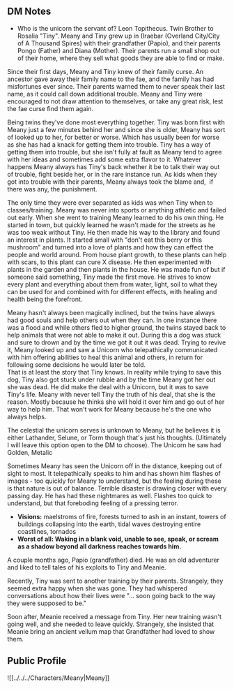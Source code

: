 ## DM Notes
- Who is the unicorn the servant of?
Leon Topithecus. Twin Brother to Rosalia "Tiny". Meany and Tiny grew up in (Iraebar (Overland City/City of A Thousand Spires) with their grandfather (Papio), and their parents Pongo (Father) and Diana (Mother). Their parents run a small shop out of their home, where they sell what goods they are able to find or make.

Since their first days, Meany and Tiny knew of their family curse. An ancestor gave away their family name to the fae, and the family has had misfortunes ever since. Their parents warned them to never speak their last name, as it could call down additional trouble. Meany and Tiny were encouraged to not draw attention to themselves, or take any great risk, lest the fae curse find them again.

Being twins they've done most everything together. Tiny was born first with Meany just a few minutes behind her and since she is older, Meany has sort of looked up to her, for better or worse. Which has usually been for worse as she has had a knack for getting them into trouble. Tiny has a way of getting them into trouble, but she isn't fully at fault as Meany tend to agree with her ideas and sometimes add some extra flavor to it. Whatever happens Meany always has Tiny's back whether it be to talk their way out of trouble, fight beside her, or in the rare instance run. As kids when they got into trouble with their parents, Meany always took the blame and,  if there was any, the punishment.  
  
The only time they were ever separated as kids was when Tiny when to classes/training. Meany was never into sports or anything athletic and failed out early. When she went to training Meany learned to do his own thing. He started in town, but quickly learned he wasn't made for the streets as he was too weak without Tiny. He then made his way to the library and found an interest in plants. It started small with "don't eat this berry or this mushroom" and turned into a love of plants and how they can effect the people and world around. From house plant growth, to these plants can help with scars, to this plant can cure X disease. He then experimented with plants in the garden and then plants in the house. He was made fun of but if someone said something, Tiny made the first move. He strives to know every plant and everything about them from water, light, soil to what they can be used for and combined with for different effects, with healing and health being the forefront.  
  
Meany hasn't always been magically inclined, but the twins have always had good souls and help others out when they can. In one instance there was a flood and while others fled to higher ground, the twins stayed back to help animals that were not able to make it out. During this a dog was stuck and sure to drown and by the time we got it out it was dead. Trying to revive it, Meany looked up and saw a Unicorn who telepathically communicated with him offering abilities to heal this animal and others, in return for following some decisions he would later be told.  
That is at least the story that Tiny knows. In reality while trying to save this dog, Tiny also got stuck under rubble and by the time Meany got her out she was dead. He did make the deal with a Unicorn, but it was to save Tiny's life. Meany with never tell Tiny the truth of his deal, that she is the reason. Mostly because he thinks she will hold it over him and go out of her way to help him. That won't work for Meany because he's the one who always helps.  
  
The celestial the unicorn serves is unknown to Meany, but he believes it is either Lathander, Selune, or Torm though that's just his thoughts. (Ultimately I will leave this option open to the DM to choose). The Unicorn he saw had Golden, Metalic

Sometimes Meany has seen the Unicorn off in the distance, keeping out of sight to most. It telepathically speaks to him and has shown him flashes of images - too quickly for Meany to understand, but the feeling during these is that nature is out of balance. Terrible disaster is drawing closer with every passing day. He has had these nightmares as well. Flashes too quick to understand, but that foreboding feeling of a pressing terror.

- __Visions:__ maelstroms of fire, forests turned to ash in an instant, towers of buildings collapsing into the earth, tidal waves destroying entire coastlines, tornados
- __Worst of all: Waking in a blank void, unable to see, speak, or scream as a shadow beyond all darkness reaches towards him.__

A couple months ago, Papio (grandfather) died. He was an old adventurer and liked to tell tales of his exploits to Tiny and Meanie.

Recently, Tiny was sent to another training by their parents. Strangely, they seemed extra happy when she was gone. They had whispered conversations about how their lives were "... soon going back to the way they were supposed to be."

Soon after, Meanie received a message from Tiny. Her new training wasn't going well, and she needed to leave quickly. Strangely, she insisted that Meanie bring an ancient vellum map that Grandfather had loved to show them.
## Public Profile

![[../../../Characters/Meany|Meany]]

